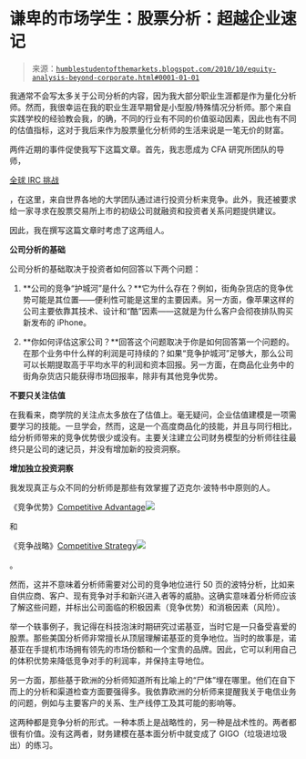 <!--yml

类别：未分类

日期：2024-05-18 04:35:43

-->

# 谦卑的市场学生：股票分析：超越企业速记

> 来源：[`humblestudentofthemarkets.blogspot.com/2010/10/equity-analysis-beyond-corporate.html#0001-01-01`](https://humblestudentofthemarkets.blogspot.com/2010/10/equity-analysis-beyond-corporate.html#0001-01-01)

我通常不会写太多关于公司分析的内容，因为我大部分职业生涯都是作为量化分析师。然而，我很幸运在我的职业生涯早期曾是小型股/特殊情况分析师。那个来自实践学校的经验教会我，的确，不同的行业有不同的价值驱动因素，因此也有不同的估值指标，这对于我后来作为股票量化分析师的生活来说是一笔无价的财富。

两件近期的事件促使我写下这篇文章。首先，我志愿成为 CFA 研究所团队的导师，

[全球 IRC 挑战](http://girc.membersocieties.org/Pages/Default.aspx)

，在这里，来自世界各地的大学团队通过进行投资分析来竞争。此外，我还被要求给一家寻求在股票交易所上市的初级公司就融资和投资者关系问题提供建议。

因此，我在撰写这篇文章时考虑了这两组人。

**公司分析的基础**

公司分析的基础取决于投资者如何回答以下两个问题：

1.  **公司的竞争“护城河”是什么？**它为什么存在？例如，街角杂货店的竞争优势可能是其位置——便利性可能是这里的主要因素。另一方面，像苹果这样的公司主要依靠其技术、设计和“酷”因素——这就是为什么客户会彻夜排队购买新发布的 iPhone。

1.  **你如何评估这家公司？**回答这个问题取决于你是如何回答第一个问题的。在那个业务中什么样的利润是可持续的？如果“竞争护城河”足够大，那么公司可以长期提取高于平均水平的利润和资本回报。另一方面，在商品化业务中的街角杂货店只能获得市场回报率，除非有其他竞争优势。

**不要只关注估值**

在我看来，商学院的关注点太多放在了估值上。毫无疑问，企业估值建模是一项需要学习的技能。一旦学会，然而，这是一个高度商品化的技能，并且与同行相比，给分析师带来的竞争优势很少或没有。主要关注建立公司财务模型的分析师往往最终只是公司的速记员，并没有增加新的投资洞察。

**增加独立投资洞察**

我发现真正与众不同的分析师是那些有效掌握了迈克尔·波特书中原则的人。

《竞争优势》[Competitive Advantage](http://www.amazon.com/Competitive-Advantage-Creating-Sustaining-Performance/dp/0684841460?ie=UTF8&tag=humblest-20&link_code=btl&camp=213689&creative=392969)![](img/7189d1314f8e02423c3cdeb53b33b0b0.png)

和

《竞争战略》[Competitive Strategy](http://www.amazon.com/Competitive-Strategy-Techniques-Industries-Competitors/dp/0684841487?ie=UTF8&tag=humblest-20&link_code=btl&camp=213689&creative=392969)![](img/d38d1020718bcc57cd44e4040b223205.png)

。

然而，这并不意味着分析师需要对公司的竞争地位进行 50 页的波特分析，比如来自供应商、客户、现有竞争对手和新兴进入者等的威胁。这确实意味着分析师应该了解这些问题，并标出公司面临的积极因素（竞争优势）和消极因素（风险）。

举一个轶事例子，我记得在科技泡沫时期研究过诺基亚，当时它是一只备受喜爱的股票。那些美国分析师非常擅长从顶层理解诺基亚的竞争地位。当时的故事是，诺基亚在手提机市场拥有领先的市场份额和一个宝贵的品牌。因此，它可以利用自己的体积优势来降低竞争对手的利润率，并保持主导地位。

另一方面，那些基于欧洲的分析师知道所有比喻上的“尸体”埋在哪里。他们在自下而上的分析和渠道检查方面要强得多。我依靠欧洲的分析师来提醒我关于电信业务的问题，例如与主要客户的关系、生产线停工及其可能的影响等。

这两种都是竞争分析的形式。一种本质上是战略性的，另一种是战术性的。两者都很有价值。没有这两者，财务建模在基本面分析中就变成了 GIGO（垃圾进垃圾出）的练习。
